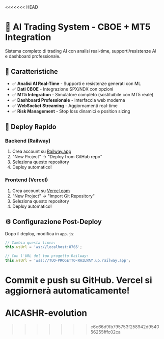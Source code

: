 <<<<<<< HEAD
# 🤖 AI Trading System - CBOE + MT5 Integration

Sistema completo di trading AI con analisi real-time, supporti/resistenze AI e dashboard professionale.

## 🌟 Caratteristiche

- ✅ **Analisi AI Real-Time** - Supporti e resistenze generati con ML
- ✅ **Dati CBOE** - Integrazione SPX/NDX con opzioni
- ✅ **MT5 Integration** - Simulatore completo (sostituibile con MT5 reale)
- ✅ **Dashboard Professionale** - Interfaccia web moderna
- ✅ **WebSocket Streaming** - Aggiornamenti real-time
- ✅ **Risk Management** - Stop loss dinamici e position sizing

## 🚀 Deploy Rapido

### Backend (Railway)
1. Crea account su [Railway.app](https://railway.app)
2. "New Project" → "Deploy from GitHub repo"  
3. Seleziona questo repository
4. Deploy automatico!

### Frontend (Vercel)
1. Crea account su [Vercel.com](https://vercel.com)
2. "New Project" → "Import Git Repository"
3. Seleziona questo repository
4. Deploy automatico!

## ⚙️ Configurazione Post-Deploy

Dopo il deploy, modifica in `app.js`:

```javascript
// Cambia questa linea:
this.wsUrl = 'ws://localhost:8765';

// Con l'URL del tuo progetto Railway:
this.wsUrl = 'wss://TUO-PROGETTO-RAILWAY.up.railway.app';
```

Commit e push su GitHub. Vercel si aggiornerà automaticamente!
=======
# AICASHR-evolution
>>>>>>> c6e66d9fb795753f258942d954056255fffc02ca
